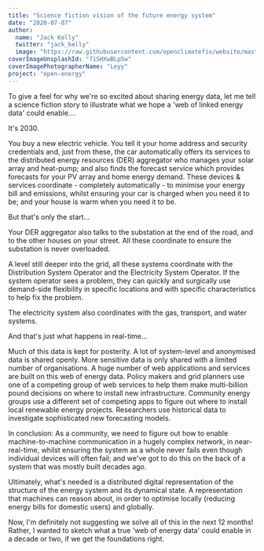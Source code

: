 ```yaml
---
title: "Science fiction vision of the future energy system"
date: "2020-07-07"
author:
  name: "Jack Kelly"
  twitter: "jack_kelly"
  image: "https://raw.githubusercontent.com/openclimatefix/website/master/src/images/people/jack.png"
coverImageUnsplashId: "71SHXwBLp5w"
coverImagePhotographerName: "Leyy"
project: "open-energy"
---
```


To give a feel for why we're so excited about sharing energy data, let me tell a science fiction story to illustrate what we hope a 'web of linked energy data' could enable….

It's 2030.

You buy a new electric vehicle. You tell it your home address and security credentials and, just from these, the car automatically offers its services to the distributed energy resources (DER) aggregator who manages your solar array and heat-pump; and also finds the forecast service which provides forecasts for your PV array and home energy demand. These devices & services coordinate - completely automatically - to minimise your energy bill and emissions, whilst ensuring your car is charged when you need it to be; and your house is warm when you need it to be.

But that's only the start...

Your DER aggregator also talks to the substation at the end of the road, and to the other houses on your street. All these coordinate to ensure the substation is never overloaded.

A level still deeper into the grid, all these systems coordinate with the Distribution System Operator and the Electricity System Operator. If the system operator sees a problem, they can quickly and surgically use demand-side flexibility in specific locations and with specific characteristics to help fix the problem.

The electricity system also coordinates with the gas, transport, and water systems.

And that's just what happens in real-time…

Much of this data is kept for posterity. A lot of system-level and anonymised data is shared openly. More sensitive data is only shared with a limited number of organisations. A huge number of web applications and services are built on this web of energy data. Policy makers and grid planners use one of a competing group of web services to help them make multi-billion pound decisions on where to install new infrastructure. Community energy groups use a different set of competing apps to figure out where to install local renewable energy projects. Researchers use historical data to investigate sophisticated new forecasting models.

In conclusion: As a community, we need to figure out how to enable machine-to-machine communication in a hugely complex network, in near-real-time, whilst ensuring the system as a whole never fails even though individual devices will often fail; and we've got to do this on the back of a system that was mostly built decades ago.

Ultimately, what's needed is a distributed digital representation of the structure of the energy system and its dynamical state. A representation that machines can reason about, in order to optimise locally (reducing energy bills for domestic users) and globally.

Now, I'm definitely not suggesting we solve all of this in the next 12 months! Rather, I wanted to sketch what a true 'web of energy data' could enable in a decade or two, if we get the foundations right.

